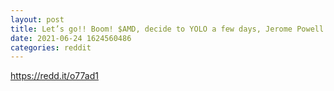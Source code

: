 ```yaml
--- 
layout: post 
title: Let’s go!! Boom! $AMD, decide to YOLO a few days, Jerome Powell take us to gates 
date: 2021-06-24 1624560486 
categories: reddit 
--- 
```

https://redd.it/o77ad1